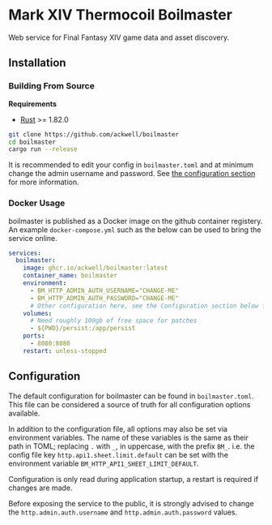 # Mark XIV Thermocoil Boilmaster

Web service for Final Fantasy XIV game data and asset discovery.

## Installation

### Building From Source

**Requirements**

<!-- NOTE: See /rust-toolchain.toml when updating. -->
- [Rust](https://www.rust-lang.org/tools/install) >= 1.82.0

```bash
git clone https://github.com/ackwell/boilmaster
cd boilmaster
cargo run --release
```

It is recommended to edit your config in `boilmaster.toml` and at minimum change the admin username and password. See [the configuration section](#configuration) for more information.

### Docker Usage

boilmaster is published as a Docker image on the github container registery. An example `docker-compose.yml` such as the below can be used to bring the service online.

```yml
services:
  boilmaster:
    image: ghcr.io/ackwell/boilmaster:latest
    container_name: boilmaster
    environment:
      - BM_HTTP_ADMIN_AUTH_USERNAME="CHANGE-ME"
      - BM_HTTP_ADMIN_AUTH_PASSWORD="CHANGE-ME"
      # Other configuration here, see the Configuration section below for more information.
    volumes:
      # Need roughly 100gb of free space for patches
      - ${PWD}/persist:/app/persist
    ports:
      - 8080:8080
    restart: unless-stopped
```

## Configuration

The default configuration for boilmaster can be found in `boilmaster.toml`. This file can be considered a source of truth for all configuration options available.

In addition to the configuration file, all options may also be set via environment variables. The name of these variables is the same as their path in TOML; replacing `.` with `_`, in uppercase, with the prefix `BM_`. i.e. the config file key `http.api1.sheet.limit.default` can be set with the environment variable `BM_HTTP_API1_SHEET_LIMIT_DEFAULT`.

Configuration is only read during application startup, a restart is required if changes are made.

Before exposing the service to the public, it is strongly advised to change the `http.admin.auth.username` and `http.admin.auth.password` values.
